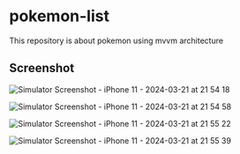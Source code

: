 # pokemon-list
This repository is about pokemon using mvvm architecture
## Screenshot
![Simulator Screenshot - iPhone 11 - 2024-03-21 at 21 54 18](https://github.com/pacakman/pokemon-list/assets/9367244/b52d25b3-eda4-43c0-8a86-3e8c8662fda2)

![Simulator Screenshot - iPhone 11 - 2024-03-21 at 21 54 58](https://github.com/pacakman/pokemon-list/assets/9367244/29036c87-8ae5-4a42-a264-0a4ef93f2e79)

![Simulator Screenshot - iPhone 11 - 2024-03-21 at 21 55 22](https://github.com/pacakman/pokemon-list/assets/9367244/f97c9f7a-44e4-4e79-b4c1-58e429803d5c)

![Simulator Screenshot - iPhone 11 - 2024-03-21 at 21 55 39](https://github.com/pacakman/pokemon-list/assets/9367244/bfa08860-1c31-49bf-a91f-fd8ce5c75a93)


